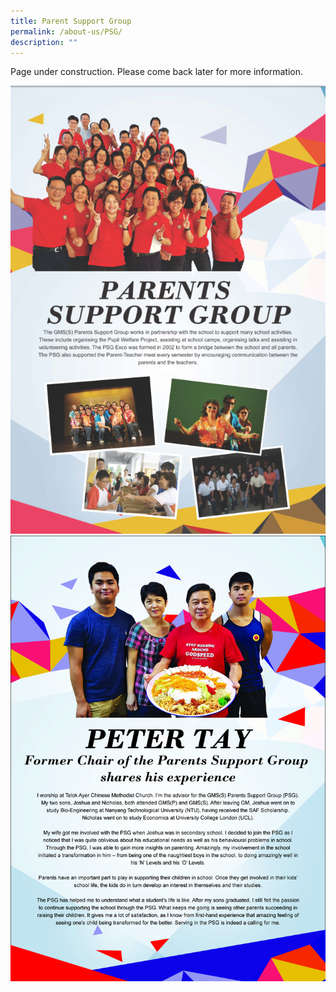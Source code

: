 ```yaml
---
title: Parent Support Group
permalink: /about-us/PSG/
description: ""
---
```

Page under construction. Please come back later for more information.

![](/images/GMSS_A3-Posters_Our-Partners_ver2_Page_2-2.jpg)
![](/images/GMSS_A3-Posters_Our-Partners_ver2_Page_1.jpg)
